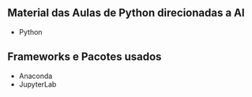 ## Material das Aulas de Python direcionadas a AI
- Python

## Frameworks e Pacotes usados
- Anaconda
- JupyterLab
